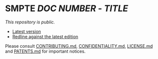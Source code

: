 # SMPTE _DOC NUMBER_ - _TITLE_

_This repository is *public*._

* [Latest version](https://doc.smpte-doc.org/${repository_name}/main/)
* [Redline against the latest edition](https://doc.smpte-doc.org/${repository_name}/main/pub-rl.html)

Please consult [CONTRIBUTING.md](./CONTRIBUTING.md), [CONFIDENTIALITY.md](./CONFIDENTIALITY.md), [LICENSE.md](./LICENSE.md) and
[PATENTS.md](./PATENTS.md) for important notices.
